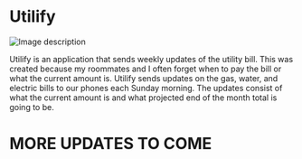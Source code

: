 # Utilify

![Image description](https://www.portseattle.org/sites/default/files/2018-03/la-me-political-issues-public-utilities.png)

Utilify is an application that sends weekly updates of the utility bill. This was created because my roommates and I often forget when to pay the bill or what the current amount is. Utilify sends updates on the gas, water, and electric bills to our phones each Sunday morning. The updates consist of what the current amount is and what projected end of the month total is going to be.

# MORE UPDATES TO COME
